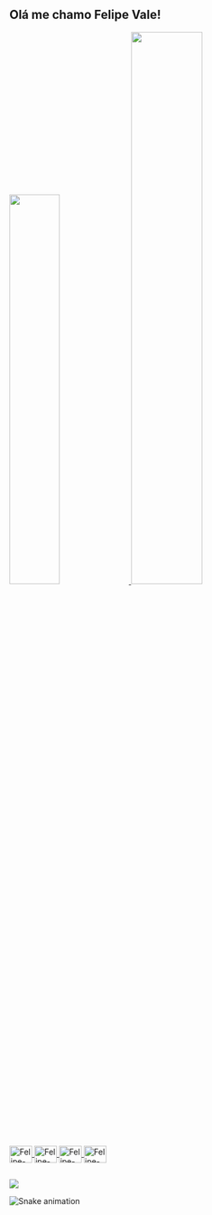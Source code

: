 ## Olá me chamo Felipe Vale!

<div>
  <a href="https://github.com/FelipeValve">
  <img width="42%" src="https://github-readme-stats.vercel.app/api?username=FelipeValve&show_icons=true&theme=dark&include_all_comits=false&count_private=true"/>
  <img width="50%" src="https://github-readme-stats.vercel.app/api/top-langs/?username=FelipeValve&layout=compact&langs_count=16&theme=dark"/>
</div>

<div style="display: inline_block"><br>
  <img align="center" alt="Felipe-Python" height="30" width="40" src="https://cdn.jsdelivr.net/gh/devicons/devicon/icons/python/python-original.svg">
  <img align="center" alt="Felipe-html" height="30" width="40" src="https://cdn.jsdelivr.net/gh/devicons/devicon/icons/html5/html5-original.svg">
  <img align="center" alt="Felipe-css" height="30" width="40" src="https://cdn.jsdelivr.net/gh/devicons/devicon/icons/css3/css3-original.svg">
  <img align="center" alt="Felipe-Javascript" height="30" width="40" src="https://cdn.jsdelivr.net/gh/devicons/devicon/icons/javascript/javascript-original.svg">
</div>

##  
<div>
   <a href="https://www.linkedin.com/in/felipe-de-paiva-vale-831445253/" target="_blank"><img src="https://img.shields.io/badge/-LinkedIn-%230077B5?style=for-the-badge&logo=linkedin&logoColor=white" target="_blank"></a> 
  
  ![Snake animation](https://github.com/FelipeValve/FelipeValve/blob/output/github-contribution-grid-snake.svg)
</div>
  
  
